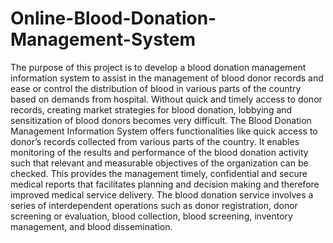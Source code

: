 # Online-Blood-Donation-Management-System
The purpose of this project is to develop a blood donation management information system to assist in the management of blood donor records and ease or control the distribution
of blood in various parts of the country based on demands from hospital. Without quick and timely access to donor records, creating market strategies for blood donation, 
lobbying and sensitization of blood donors becomes very difficult. The Blood Donation Management Information System offers functionalities like quick access to donor’s records
collected from various parts of the country. It enables monitoring of the results and performance of the blood donation activity such that relevant and measurable objectives 
of the organization can be checked. This provides the management timely, confidential and secure medical reports that facilitates planning and decision making and therefore
improved medical service delivery. The blood donation service involves a series of interdependent operations such as donor registration, donor screening or evaluation, 
blood collection, blood screening, inventory management, and blood dissemination.
